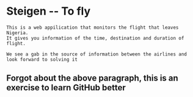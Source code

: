 #  Steigen -- To fly 
    This is a web appilication that monitors the flight that leaves Nigeria.
    It gives you information of the time, destination and duration of flight.

    We see a gab in the source of information between the airlines and look forward to solving it

## Forgot about the above paragraph, this is an exercise to learn GitHub better
